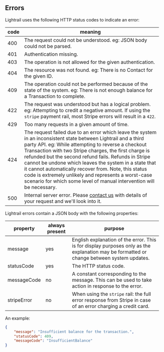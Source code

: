 ## Errors

Lightrail uses the following HTTP status codes to indicate an error:

| code | meaning |
|------|---------|
| 400  | The request could not be understood.  eg: JSON body could not be parsed. |
| 401  | Authentication missing. |
| 403  | The operation is not allowed for the given authentication. |
| 404  | The resource was not found.  eg: There is no Contact for the given ID. |
| 409  | The operation could not be performed because of the state of the system.  eg: There is not enough balance for a Transaction to complete. |
| 422  | The request was understood but has a logical problem.  eg: Attempting to credit a negative amount. If using the `stripe` payment rail, most Stripe errors will result in a `422`. |
| 429  | Too many requests in a given amount of time. |
| 424  | The request failed due to an error which leave the system in an inconsistent state between Lightrail and a third party API. eg: While attempting to reverse a checkout Transaction with two Stripe charges, the first charge is refunded but the second refund fails. Refunds in Stripe cannot be undone which leaves the system in a state that it cannot automatically recover from. Note, this status code is extremely unlikely and represents a worst-case scenario for which some level of manual intervention will be necessary. |  
| 500  | Internal server error.  Please [contact us](mailto:hello@lightrail.com) with details of your request and we'll look into it. |

Lightrail errors contain a JSON body with the following properties:

| property    | always present | purpose |
|-------------|----------------|---------|
| message     | yes            | English explanation of the error.  This is for display purposes only as the explanation may be formatted or change between system updates. |
| statusCode  | yes            | The HTTP status code. |
| messageCode | no             | A constant corresponding to the message.  This can be used to take action in response to the error. |
| stripeError | no             | When using the `stripe` rail: the full error response from Stripe in case of an error charging a credit card. |

An example:

```json
{
    "message": "Insufficient balance for the transaction.",
    "statusCode": 409,
    "messageCode": "InsufficientBalance"
}
```
